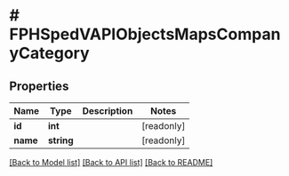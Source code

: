 # # FPHSpedVAPIObjectsMapsCompanyCategory

## Properties

Name | Type | Description | Notes
------------ | ------------- | ------------- | -------------
**id** | **int** |  | [readonly]
**name** | **string** |  | [readonly]

[[Back to Model list]](../../README.md#models) [[Back to API list]](../../README.md#endpoints) [[Back to README]](../../README.md)

